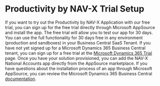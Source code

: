 # Productivity by NAV-X Trial Setup

If you want to try out the Productivity by NAV-X Application with our free trial, you can sign up for the free trial directly through Microsoft AppSource and install the app. The free trial will allow you to test our app for 30 days. You can use the full functionality for 30 days free in any environment (production and sandboxes) in your Business Central SaaS Tenant. If you have not yet signed up for a Microsoft Dynamics 365 Business Central tenant, you can sign up for a free trial at the [Microsoft Dynamics 365 Trial](https://trials.dynamics.com/Dynamics365/Signup/businesscentral) page. Once you have your solution provisioned, you can add the NAV-X National Accounts app directly from the AppSource marketplace. If you have questions about the installation process of an app through Microsoft AppSource, you can review the Microsoft Dynamics 365 Business Central [documentation](https://docs.microsoft.com/en-US/dynamics365/business-central/ui-extensions).

